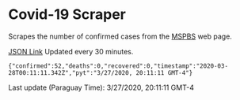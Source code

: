 # Covid-19 Scraper

Scrapes the number of confirmed cases from the [MSPBS](https://www.mspbs.gov.py/covid-19.php) web page.

[JSON Link](https://jmayalag.github.io/covid19-scrape/cases.json)
Updated every 30 minutes.
```
{"confirmed":52,"deaths":0,"recovered":0,"timestamp":"2020-03-28T00:11:11.342Z","pyt":"3/27/2020, 20:11:11 GMT-4"}
```
Last update (Paraguay Time): 3/27/2020, 20:11:11 GMT-4